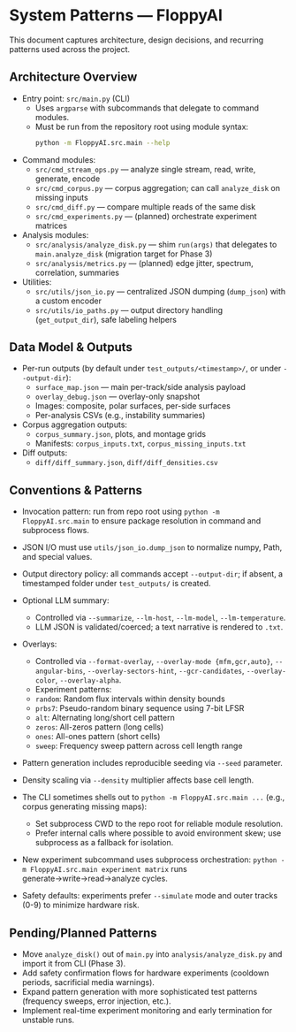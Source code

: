 # System Patterns — FloppyAI

This document captures architecture, design decisions, and recurring patterns used across the project.

## Architecture Overview

- Entry point: `src/main.py` (CLI)
  - Uses `argparse` with subcommands that delegate to command modules.
  - Must be run from the repository root using module syntax:
    ```bash
    python -m FloppyAI.src.main --help
    ```
- Command modules:
  - `src/cmd_stream_ops.py` — analyze single stream, read, write, generate, encode
  - `src/cmd_corpus.py` — corpus aggregation; can call `analyze_disk` on missing inputs
  - `src/cmd_diff.py` — compare multiple reads of the same disk
  - `src/cmd_experiments.py` — (planned) orchestrate experiment matrices
- Analysis modules:
  - `src/analysis/analyze_disk.py` — shim `run(args)` that delegates to `main.analyze_disk` (migration target for Phase 3)
  - `src/analysis/metrics.py` — (planned) edge jitter, spectrum, correlation, summaries
- Utilities:
  - `src/utils/json_io.py` — centralized JSON dumping (`dump_json`) with a custom encoder
  - `src/utils/io_paths.py` — output directory handling (`get_output_dir`), safe labeling helpers

## Data Model & Outputs

- Per-run outputs (by default under `test_outputs/<timestamp>/`, or under `--output-dir`):
  - `surface_map.json` — main per-track/side analysis payload
  - `overlay_debug.json` — overlay-only snapshot
  - Images: composite, polar surfaces, per-side surfaces
  - Per-analysis CSVs (e.g., instability summaries)
- Corpus aggregation outputs:
  - `corpus_summary.json`, plots, and montage grids
  - Manifests: `corpus_inputs.txt`, `corpus_missing_inputs.txt`
- Diff outputs:
  - `diff/diff_summary.json`, `diff/diff_densities.csv`

## Conventions & Patterns

- Invocation pattern: run from repo root using `python -m FloppyAI.src.main` to ensure package resolution in command and subprocess flows.
- JSON I/O must use `utils/json_io.dump_json` to normalize numpy, Path, and special values.
- Output directory policy: all commands accept `--output-dir`; if absent, a timestamped folder under `test_outputs/` is created.
- Optional LLM summary:
  - Controlled via `--summarize`, `--lm-host`, `--lm-model`, `--lm-temperature`.
  - LLM JSON is validated/coerced; a text narrative is rendered to `.txt`.
- Overlays:
  - Controlled via `--format-overlay`, `--overlay-mode {mfm,gcr,auto}`, `--angular-bins`, `--overlay-sectors-hint`, `--gcr-candidates`, `--overlay-color`, `--overlay-alpha`.
  - Experiment patterns:
  - `random`: Random flux intervals within density bounds
  - `prbs7`: Pseudo-random binary sequence using 7-bit LFSR
  - `alt`: Alternating long/short cell pattern
  - `zeros`: All-zeros pattern (long cells)
  - `ones`: All-ones pattern (short cells)
  - `sweep`: Frequency sweep pattern across cell length range
- Pattern generation includes reproducible seeding via `--seed` parameter.
- Density scaling via `--density` multiplier affects base cell length.

- The CLI sometimes shells out to `python -m FloppyAI.src.main ...` (e.g., corpus generating missing maps):
  - Set subprocess CWD to the repo root for reliable module resolution.
  - Prefer internal calls where possible to avoid environment skew; use subprocess as a fallback for isolation.
- New experiment subcommand uses subprocess orchestration: `python -m FloppyAI.src.main experiment matrix` runs generate→write→read→analyze cycles.
- Safety defaults: experiments prefer `--simulate` mode and outer tracks (0-9) to minimize hardware risk.

## Pending/Planned Patterns

- Move `analyze_disk()` out of `main.py` into `analysis/analyze_disk.py` and import it from CLI (Phase 3).
- Add safety confirmation flows for hardware experiments (cooldown periods, sacrificial media warnings).
- Expand pattern generation with more sophisticated test patterns (frequency sweeps, error injection, etc.).
- Implement real-time experiment monitoring and early termination for unstable runs.
